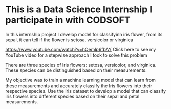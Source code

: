 # This is a Data Science Internship I participate in with CODSOFT

In this internship project I develop model for classifyinh iris flower, from its sepal, it can tell if the flower is setosa, versicolor or virginica  

<a href> https://www.youtube.com/watch?v=hOemlp6fbAY Click here to see my YouTube video for a stepwise approach I took to solve this problem

There are three species of Iris flowers: setosa, versicolor,
and virginica. These species can be distinguished based on their
measurements. 

My objective was to train a machine learning model that can learn from
these measurements and accurately classify the Iris flowers into
their respective species.
Use the Iris dataset to develop a model that can classify iris
flowers into different species based on their sepal and petal
measurements.
